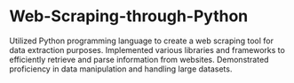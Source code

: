 # Web-Scraping-through-Python
Utilized Python programming language to create a web scraping tool for data extraction  purposes.  Implemented various libraries and frameworks to efficiently retrieve and parse  information from websites.   Demonstrated proficiency in data manipulation and handling large datasets.
